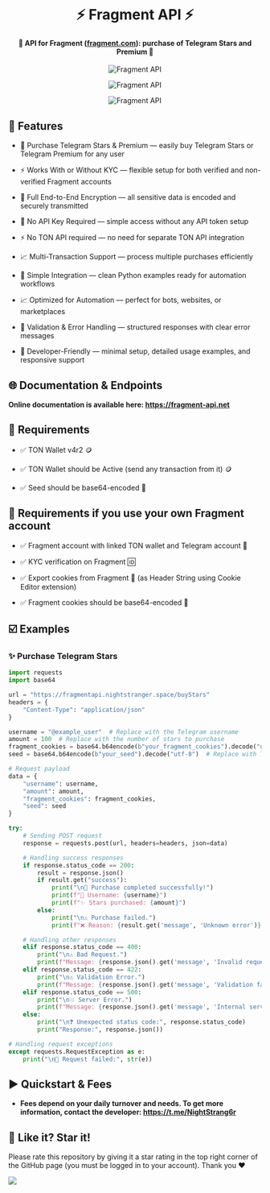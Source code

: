 <h1 align="center">
    ⚡️ Fragment API ⚡️
</h1>

<h4 align="center">
    🧩 API for Fragment (<a href="https://fragment.com">fragment.com</a>): purchase of Telegram Stars and Premium 🧩
</h4>

<p align="center">
	<img src="https://i.ibb.co/YNxYtn7/2025-01-25-213756244.png" alt="Fragment API"/>
</p>

<p align="center">
    <img src="https://i.ibb.co/9bG0D5Q/2025-01-25-214508436-1.png" alt="Fragment API"/>
</p>

<p align="center">
    <img src="https://i.ibb.co/hWwfFy0/2025-01-25-214704759.png" alt="Fragment API"/>
</p>


## 🚀 **Features**

- 💸 Purchase Telegram Stars & Premium — easily buy Telegram Stars or Telegram Premium for any user

- ⚡️ Works With or Without KYC — flexible setup for both verified and non-verified Fragment accounts

- 🔐 Full End-to-End Encryption — all sensitive data is encoded and securely transmitted

- 🧩 No API Key Required — simple access without any API token setup

- ⚡️ No TON API required — no need for separate TON API integration

- 📈 Multi-Transaction Support — process multiple purchases efficiently

- 🔁 Simple Integration — clean Python examples ready for automation workflows

- 📈 Optimized for Automation — perfect for bots, websites, or marketplaces

- 🧪 Validation & Error Handling — structured responses with clear error messages

- 🧠 Developer-Friendly — minimal setup, detailed usage examples, and responsive support

## 🌐 **Documentation & Endpoints**

**Online documentation is available here: https://fragment-api.net**

## 📌 **Requirements**

- ✅ TON Wallet v4r2 🪙

- ✅ TON Wallet should be Active (send any transaction from it) 🪙

- ✅ Seed should be base64-encoded 🔐

## 📌 **Requirements if you use your own Fragment account**

- ✅ Fragment account with linked TON wallet and Telegram account 🔗

- ✅ KYC verification on Fragment 🆔

- ✅ Export cookies from Fragment 🍪 (as Header String using Cookie Editor extension)

- ✅ Fragment cookies should be base64-encoded 🔐

## ☑️ **Examples**

### ✨ Purchase Telegram Stars

```python
import requests
import base64

url = "https://fragmentapi.nightstranger.space/buyStars"
headers = {
    "Content-Type": "application/json"
}

username = "@example_user"  # Replace with the Telegram username
amount = 100  # Replace with the number of stars to purchase
fragment_cookies = base64.b64encode(b"your_fragment_cookies").decode("utf-8")  # Replace with Fragment cookies (Copy from Cookie Editor extension as "Header String")
seed = base64.b64encode(b"your_seed").decode("utf-8")  # Replace with TON seed

# Request payload
data = {
    "username": username,
    "amount": amount,
    "fragment_cookies": fragment_cookies,
    "seed": seed
}

try:
    # Sending POST request
    response = requests.post(url, headers=headers, json=data)

    # Handling success responses
    if response.status_code == 200:
        result = response.json()
        if result.get("success"):
            print("\n🎉 Purchase completed successfully!")
            print(f"👤 Username: {username}")
            print(f"✨ Stars purchased: {amount}")
        else:
            print("\n⚠️ Purchase failed.")
            print(f"❌ Reason: {result.get('message', 'Unknown error')}")

    # Handling other responses
    elif response.status_code == 400:
        print("\n⚠️ Bad Request.")
        print(f"Message: {response.json().get('message', 'Invalid request data')}")
    elif response.status_code == 422:
        print("\n⚠️ Validation Error.")
        print(f"Message: {response.json().get('message', 'Validation failed')}")
    elif response.status_code == 500:
        print("\n💥 Server Error.")
        print(f"Message: {response.json().get('message', 'Internal server error')}")
    else:
        print("\n❓ Unexpected status code:", response.status_code)
        print("Response:", response.json())

# Handling request exceptions
except requests.RequestException as e:
    print("\n🚨 Request failed:", str(e))
```

## ▶️ **Quickstart & Fees**

- **Fees depend on your daily turnover and needs. To get more information, contact the developer: https://t.me/NightStrang6r**

## 🎉 **Like it? Star it!**

Please rate this repository by giving it a star rating in the top right corner of the GitHub page (you must be logged in to your account). Thank you ❤️

![](https://i.ibb.co/x3hFFvf/2022-08-18-132617815.png)
